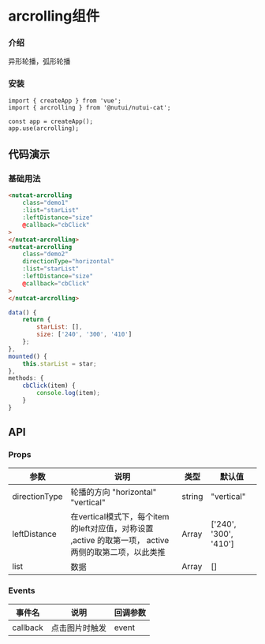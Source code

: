 #  arcrolling组件
### 介绍

异形轮播，弧形轮播

### 安装

```
import { createApp } from 'vue';
import { arcrolling } from '@nutui/nutui-cat';

const app = createApp();
app.use(arcrolling);
```

## 代码演示

### 基础用法

```html
<nutcat-arcrolling
    class="demo1"
    :list="starList"
    :leftDistance="size"
    @callback="cbClick"
>
</nutcat-arcrolling>
<nutcat-arcrolling
    class="demo2"
    directionType="horizontal"
    :list="starList"
    :leftDistance="size"
    @callback="cbClick"
>
</nutcat-arcrolling>
```
```javascript
data() {
    return {
        starList: [],
        size: ['240', '300', '410']
    };
},
mounted() {
    this.starList = star;
},
methods: {
    cbClick(item) {
        console.log(item);
    }
}
```



## API

### Props

| 参数         | 说明                             | 类型   | 默认值           |
|--------------|----------------------------------|--------|------------------|
| directionType         | 轮播的方向 "horizontal" "vertical"           | string | "vertical"               |
| leftDistance         | 在vertical模式下，每个item的left对应值，对称设置 ,active 的取第一项， active两侧的取第二项，以此类推        | Array |        ['240', '300', '410']        |
| list         | 数据          | Array | []               |

### Events

| 事件名 | 说明           | 回调参数     |
|--------|----------------|--------------|
| callback  | 点击图片时触发 | event |

    